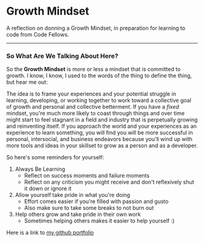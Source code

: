 # Growth Mindset
A reflection on donning a Growth Mindset, in preparation for learning to code from Code Fellows.

---------

### So What Are We Talking About Here?

So the **Growth Mindset** is more or less a mindset that is committed to growth. I know, I know, I used to the words of the thing to define the thing, but hear me out:

The idea is to frame your experiences and your potential struggle in learning, developing, or working together to work toward a collective goal of growth and personal and collective betterment. If you have a *fixed* mindset, you're much more likely to coast through things and over time might start to feel stagnant in a field and industry that is perpetually growing and reinventing itself. If you approach the world and your experiences as an experience to learn something, you will find you will be more successful in personal, intersocial, and business endeavors because you'll wind up with more tools and ideas in your skillset to grow as a person and as a developer.

So here's some reminders for yourself:

1. Always Be Learning
    - Reflect on success moments and failure moments
    - Reflect on any criticism you might receive and don't reflexively shut it down or ignore it
2. Allow yourself take pride in what you're doing
    - Effort comes easier if you're filled with passion and gusto
    - Also make sure to take some breaks to not burn out
3. Help others grow and take pride in their own work
    - Sometimes helping others makes it easier to help yourself :)

Here is a link to [my github portfolio](http://github.com/gorfllord)
